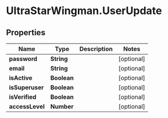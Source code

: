 # UltraStarWingman.UserUpdate

## Properties

Name | Type | Description | Notes
------------ | ------------- | ------------- | -------------
**password** | **String** |  | [optional] 
**email** | **String** |  | [optional] 
**isActive** | **Boolean** |  | [optional] 
**isSuperuser** | **Boolean** |  | [optional] 
**isVerified** | **Boolean** |  | [optional] 
**accessLevel** | **Number** |  | [optional] 


